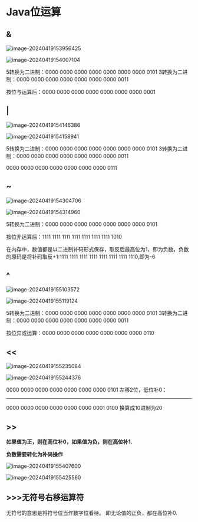 # Java位运算

## &

![image-20240419153956425](C:\Users\25762\AppData\Roaming\Typora\typora-user-images\image-20240419153956425.png)

![image-20240419154007104](C:\Users\25762\AppData\Roaming\Typora\typora-user-images\image-20240419154007104.png)

5转换为二进制：0000 0000 0000 0000 0000 0000 0000 0101
3转换为二进制：0000 0000 0000 0000 0000 0000 0000 0011

按位与运算后：0000 0000 0000 0000 0000 0000 0000 0001

## |

![image-20240419154146386](C:\Users\25762\AppData\Roaming\Typora\typora-user-images\image-20240419154146386.png)

![image-20240419154158941](C:\Users\25762\AppData\Roaming\Typora\typora-user-images\image-20240419154158941.png)

5转换为二进制：0000 0000 0000 0000 0000 0000 0000 0101
3转换为二进制：0000 0000 0000 0000 0000 0000 0000 0011

0000 0000 0000 0000 0000 0000 0000 0111

## ~

![image-20240419154304706](C:\Users\25762\AppData\Roaming\Typora\typora-user-images\image-20240419154304706.png)

![image-20240419154314960](C:\Users\25762\AppData\Roaming\Typora\typora-user-images\image-20240419154314960.png)

5转换为二进制：0000 0000 0000 0000 0000 0000 0000 0101

按位非运算后：1111 1111 1111 1111 1111 1111 1111 1010

在内存中，数值都是以二进制补码形式保存，取反后最高位为1，即为负数，负数的原码是将补码取反+1:1111 1111 1111 1111 1111 1111 1111 1110,即为-6

## ^

![image-20240419155103572](C:\Users\25762\AppData\Roaming\Typora\typora-user-images\image-20240419155103572.png)

![image-20240419155119124](C:\Users\25762\AppData\Roaming\Typora\typora-user-images\image-20240419155119124.png)

5转换为二进制：0000 0000 0000 0000 0000 0000 0000 0101
3转换为二进制：0000 0000 0000 0000 0000 0000 0000 0011

按位异或运算：0000 0000 0000 0000 0000 0000 0000 0110

## <<

![image-20240419155235084](C:\Users\25762\AppData\Roaming\Typora\typora-user-images\image-20240419155235084.png)

![image-20240419155244376](C:\Users\25762\AppData\Roaming\Typora\typora-user-images\image-20240419155244376.png)

0000 0000 0000 0000 0000 0000 0000 0101 左移2位，低位补0：

------

0000 0000 0000 0000 0000 0000 0001 0100  换算成10进制为20

## >>

**如果值为正，则在高位补0，如果值为负，则在高位补1.**

**负数需要转化为补码操作**

![image-20240419155407600](C:\Users\25762\AppData\Roaming\Typora\typora-user-images\image-20240419155407600.png)

![image-20240419155425560](C:\Users\25762\AppData\Roaming\Typora\typora-user-images\image-20240419155425560.png)

## >>>无符号右移运算符

无符号的意思是将符号位当作数字位看待。
即无论值的正负，都在高位补0.